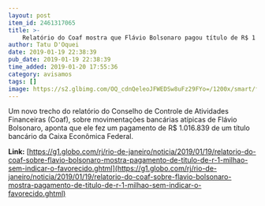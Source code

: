 ```yaml
---
layout: post
item_id: 2461317065
title: >-
    Relatório do Coaf mostra que Flávio Bolsonaro pagou título de R$ 1 milhão
author: Tatu D'Oquei
date: 2019-01-19 22:38:39
pub_date: 2019-01-19 22:38:39
time_added: 2019-01-20 17:55:36
category: avisamos
tags: []
image: https://s2.glbimg.com/OQ_cdnQeleoJFWEDSw8uFz29FYo=/1200x/smart/filters:cover():strip_icc()/s04.video.glbimg.com/x720/7313239.jpg
---
```


Um novo trecho do relatório do Conselho de Controle de Atividades Financeiras (Coaf), sobre movimentações bancárias atípicas de Flávio Bolsonaro, aponta que ele fez um pagamento de R$ 1.016.839 de um título bancário da Caixa Econômica Federal.

**Link:** [https://g1.globo.com/rj/rio-de-janeiro/noticia/2019/01/19/relatorio-do-coaf-sobre-flavio-bolsonaro-mostra-pagamento-de-titulo-de-r-1-milhao-sem-indicar-o-favorecido.ghtml](https://g1.globo.com/rj/rio-de-janeiro/noticia/2019/01/19/relatorio-do-coaf-sobre-flavio-bolsonaro-mostra-pagamento-de-titulo-de-r-1-milhao-sem-indicar-o-favorecido.ghtml)

